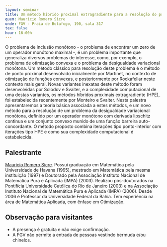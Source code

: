 ```yaml
---
layout: seminar
title: Um método híbrido proximal extragradiente para a resolução do problema da desigualdade variacional monótono
quem: Mauricio Romero Sicre
onde: FGV - Praia de Botafogo, 190, sala 317
tex: false
hour: 16:00h
---
```


O problema de inclusão monótono - o problema de encontrar um zero de
um operador monótono maximal -, é um problema importante que
generaliza diversos problemas de interesse, como, por exemplo, o
problema de otimização convexa e o problema da desigualdade
variacional monótona. Um método clássico para resolução deste problema
é o método de ponto proximal desenvolvido inicialmente por Martinet,
no contexto de otimização de funções convexas, e posteriormente por
Rockafellar neste contexto mais geral. Novas variantes inexatas deste
método foram desenvolvidas por Solodov e Svaiter, e a complexidade
computacional de uma destas variantes, os métodos híbridos proximais
extragradiente (HPE), foi estabelecida recentemente por Monteiro e
Svaiter. Nesta palestra apresentaremos a teoria básica associada a
estes métodos, e um novo método para a resolução de um problema da
desigualdade variacional monótona, definido por um operador monótono
com derivada lipschitz continua e um conjunto convexo munido de uma
função barreira auto-concordante. O método proposto combina iterações
tipo ponto-interior com iterações tipo HPE e como sua complexidade
computacional é estabelecida.

## Palestrante

[Mauricio Romero Sicre](http://lattes.cnpq.br/1472717451790946). Possui
graduação em Matemática pela Universidade de Havana (1995), mestrado
em Matemática pela mesma instituição (1997) e Doutorado pela
Associação Instituto Nacional de Matematica Pura e Aplicada (IMPA)
(2003). Realizou pós-doutorados na Pontifícia Universidade Católica do
Rio de Janeiro (2003) e na Associação Instituto Nacional de Matemática
Pura e Aplicada (IMPA) (2006).  Desde 2006 é Professor da Universidade
Federal da Bahia. Tem experiência na área de Matemática Aplicada, com
ênfase em Otimização.

## Observação para visitantes

- A presença é gratuita e não exige confirmação.
- A FGV não permite a entrada de pessoas vestindo bermuda e/ou
  chinelos.
